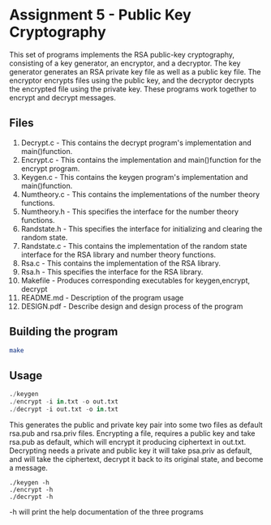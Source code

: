 # Assignment 5 - Public Key Cryptography

This set of programs implements the RSA public-key cryptography, consisting of a key generator, an encryptor, and a decryptor. The key generator generates an RSA private key file as well as a public key file. The encryptor encrypts files using the public key, and the decryptor decrypts the encrypted file using the private key. These programs work together to encrypt and decrypt messages.

## Files
1. Decrypt.c - This contains the decrypt program's implementation and main()function.
2. Encrypt.c - This contains the implementation and main()function for the encrypt program.
3. Keygen.c - This contains the keygen program's implementation and main()function.
4. Numtheory.c - This contains the implementations of the number theory functions.
5. Numtheory.h - This specifies the interface for the number theory functions.
6. Randstate.h - This specifies the interface for initializing and clearing the random state.
7. Randstate.c - This contains the implementation of the random state interface for the RSA library and number theory functions. 
8. Rsa.c - This contains the implementation of the RSA library. 
9. Rsa.h - This specifies the interface for the RSA library. 
10. Makefile - Produces corresponding executables for keygen,encrypt, decrypt 
11. README.md - Description of the program usage
12. DESIGN.pdf - Describe design and design process of the program

## Building the program

```bash
make
```

## Usage

```python
./keygen
./encrypt -i in.txt -o out.txt
./decrypt -i out.txt -o in.txt
```
This generates the public and private key pair into some two files as default rsa.pub and rsa.priv files. Encrypting a file, requires a public key and take rsa.pub as default, which will encrypt it producing ciphertext in out.txt. Decrypting needs a private and public key it will take psa.priv as default, and will take the ciphertext, decrypt it back to its original state, and become a message.

```
./keygen -h
./encrypt -h
./decrypt -h
```
-h will print the help documentation of the three programs